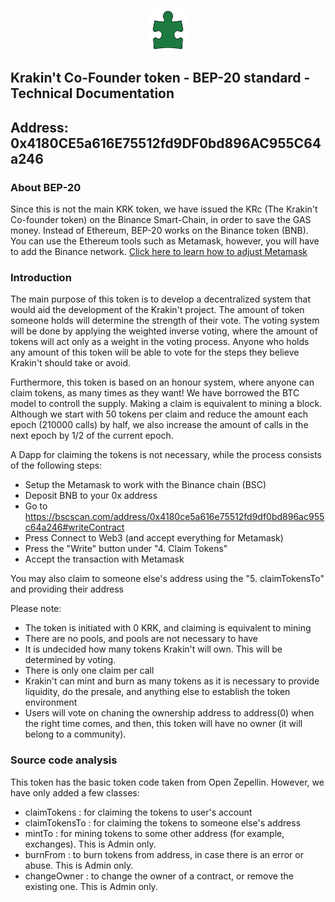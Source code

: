 <p align="center">
  <img src="https://raw.githubusercontent.com/krakintgithub/solidity/master/cofounder_token/Logo_sm.png" width="64px" title="Logo">
</p>

## Krakin't Co-Founder token - BEP-20 standard - Technical Documentation
## Address: 0x4180CE5a616E75512fd9DF0bd896AC955C64a246

### About BEP-20 
Since this is not the main KRK token, we have issued the KRc (The Krakin't Co-founder token) on the Binance Smart-Chain, in order to save the GAS money.
Instead of Ethereum, BEP-20 works on the Binance token (BNB). You can use the Ethereum tools such as Metamask, however, you will have to add the Binance network.
<a href="https://docs.binance.org/smart-chain/wallet/metamask.html">Click here to learn how to adjust Metamask</a>

### Introduction 

The main purpose of this token is to develop a decentralized system that would aid the development of the Krakin't project. The amount of token someone holds will determine the strength of their vote.
The voting system will be done by applying the weighted inverse voting, where the amount of tokens will act only as a weight in the voting process.
Anyone who holds any amount of this token will be able to vote for the steps they believe Krakin't should take or avoid.

Furthermore, this token is based on an honour system, where anyone can claim tokens, as many times as they want!
We have borrowed the BTC model to controll the supply. Making a claim is equivalent to mining a block. Although we start with 50 tokens per claim and reduce the amount each epoch (210000 calls) by half, we also increase the amount of calls in the next epoch by 1/2 of the current epoch.

A Dapp for claiming the tokens is not necessary, while the process consists of the following steps:

- Setup the Metamask to work with the Binance chain (BSC)
- Deposit BNB to your 0x address
- Go to https://bscscan.com/address/0x4180ce5a616e75512fd9df0bd896ac955c64a246#writeContract
- Press Connect to Web3 (and accept everything for Metamask)
- Press the "Write" button under "4. Claim Tokens"
- Accept the transaction with Metamask

You may also claim to someone else's address using the "5. claimTokensTo" and providing their address

Please note:
- The token is initiated with 0 KRK, and claiming is equivalent to mining
- There are no pools, and pools are not necessary to have
- It is undecided how many tokens Krakin't will own. This will be determined by voting.
- There is only one claim per call
- Krakin't can mint and burn as many tokens as it is necessary to provide liquidity, do the presale, and anything else to establish the token environment
- Users will vote on chaning the ownership address to address(0) when the right time comes, and then, this token will have no owner (it will belong to a community).




### Source code analysis
This token has the basic token code taken from Open Zepellin. However, we have only added a few classes:

- claimTokens : for claiming the tokens to user's account
- claimTokensTo : for claiming the tokens to someone else's address
- mintTo : for mining tokens to some other address (for example, exchanges). This is Admin only.
- burnFrom : to burn tokens from address, in case there is an error or abuse. This is Admin only.
- changeOwner : to change the owner of a contract, or remove the existing one. This is Admin only.

